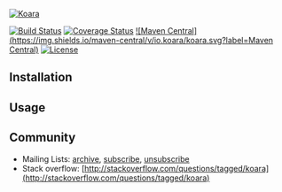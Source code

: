 [![Koara](http://www.koara.io/logo.png)](http://www.koara.io)

[![Build Status](https://img.shields.io/travis/koara/koara-java.svg)](https://travis-ci.org/koara/koara-java)
[![Coverage Status](https://img.shields.io/coveralls/koara/koara-java.svg)](https://coveralls.io/github/koara/koara-java?branch=master)
[![Maven Central](https://img.shields.io/maven-central/v/io.koara/koara.svg?label=Maven Central)](http://search.maven.org/#search%7Cga%7C1%7Ckoara)
[![License](https://img.shields.io/badge/License-Apache%202.0-blue.svg)](https://github.com/koara/koara-java/blob/master/LICENSE)

## Installation

## Usage

## Community
- Mailing Lists: [archive](http://groups.google.com/group/koara-users/topics), [subscribe](koara-users+subscribe@googlegroups.com),  [unsubscribe](koara-users+unsubscribe@googlegroups.com)
- Stack overflow: [http://stackoverflow.com/questions/tagged/koara](http://stackoverflow.com/questions/tagged/koara)